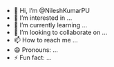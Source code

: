 - 👋 Hi, I’m @NileshKumarPU
- 👀 I’m interested in ...
- 🌱 I’m currently learning ...
- 💞️ I’m looking to collaborate on ...
- 📫 How to reach me ...
- 😄 Pronouns: ...
- ⚡ Fun fact: ...

<!---
NileshKumarPU/NileshKumarPU is a ✨ special ✨ repository because its `README.md` (this file) appears on your GitHub profile.
You can click the Preview link to take a look at your changes.
--->
